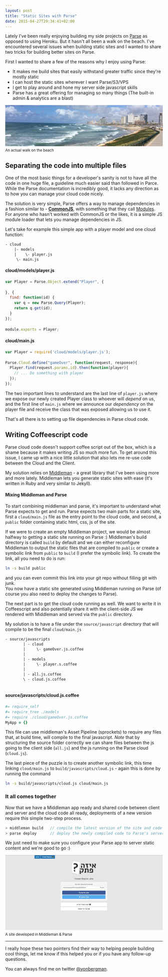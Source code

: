 ```yaml
---
layout: post
title: "Static Sites with Parse"
date: 2015-04-27T29:34:41+02:00
---
```


Lately I've been really enjoying building my side projects on [Parse](http://parse.com) as opposed to using Heroku. But it hasn't all been a walk on the beach. I've encountered several issues when building static sites and I wanted to share two tricks for building better sites on Parse.

<!--more-->

First I wanted to share a few of the reasons why I enjoy using Parse:

* It makes me build sites that easily withstand greater traffic since they're mostly static
* I can host the static sites wherever I want Parse/S3/VPS
* I get to play around and hone my server side javascript skills
* Parse has a great offering for managing so many things (The built-in admin & analytics are a blast)

![](/images/posts/parse/sea.png)
<small class='text-center'>An actual walk on the beach</small>

## Separating the code into multiple files


One of the most basic things for a developer's sanity is not to have all the code in one huge file, a guideline much easier said than followed in Parce. While the Parse documentation is incredibly good, it lacks any direction as to how you can manage your cloud code nicely.

The solution is very simple, Parse offers a way to manage dependencies in a fashion similar to - [**CommonJS**](http://wiki.commonjs.org/wiki/CommonJS), with something that they call [Modules](https://parse.com/docs/cloud_code_guide#modules).  
For anyone who hasn't worked with CommonJS or the likes, it is a simple JS module loader that lets you manage dependencies in JS.

Let's take for example this simple app with a player model and one cloud function:

```
- cloud
    |- models
    |    \- player.js
     \- main.js
```

#### cloud/models/player.js
```javascript
var Player = Parse.Object.extend("Player", {

}, {
  find: function(id) {
    var q = new Parse.Query(Player);
    return q.get(id);
  }
});

module.exports = Player;

```

#### cloud/main.js
```javascript
var Player = require('cloud/models/player.js');

Parse.Cloud.define("gameOver", function(request, response){
  Player.find(request.params.id).then(function(player){
	// ... Do something with player
  });
});

```

The two important lines to understand are the last line of `player.js` where we expose our newly created Player class to whoever will _depend_ on us,   
and the first line of `main.js` where we announce our _dependency_ on the player file and receive the class that was exposed allowing us to use it.

That's all there is to setting up file dependencies in Parse cloud code.


## Writing Coffeescript code

Parse cloud code doesn't support coffee script out of the box, which is a shame because it makes writing JS so much more fun. To get around this issue, I came up with a nice little solution that also lets me re-use code between the Cloud and the Client.

My solution relies on [Middleman](https://middlemanapp.com) - a great library that I've been using more and more lately. Middleman lets you generate static sites with ease (it's written in Ruby and very similar to Jekyll).

#### Mixing Middleman and Parse
To start combining middleman and parse, it's important to understand what Parse expects to get and run. Parse expects two main parts for a static site, first a `cloud/main.js` file as the entry point to the cloud code, and second, a `public` folder containing static html, css, js of the site.

If we were to create an empty Middleman project, we would be almost halfway to getting a static site running on Parse :)
Middleman's build directory is called `build` by default and we can either reconfigure Middleman to output the static files that are compiled to `public` or create a symbolic link from `public` to `build` (I prefer the symbolic link).
To create the link, all you need to do is run: 

```sh
ln -s build public
``` 
and you can even commit this link into your git repo without filling git with junk.  
You now have a static site generated using Middleman running on Parse (of course you also need to deploy the changes to Parse).

The next part is to get the cloud code running as well. We want to write it in Coffeescript and also potentially share it with the client-side JS we rendered with Middleman and served via the `public` directory.

My solution is to have a file under the `source/javascript` directory that will compile to be the final `cloud/main.js`

```
- source/javascripts
		| - cloud
		|	  \- gameOver.js.coffee 
		|
		| - models
		|     \- player.s.coffee
		|
		| - all.js.coffee
		\ - cloud.js.coffee
		      
```

#### source/javascripts/cloud.js.coffee

```coffee
#= require_self	
#= require_tree ./models
#= require ./cloud/gameOver.js.coffee
MyApp = {}
```

This file can use middleman's Asset Pipeline (sprockets) to require any files that, at build time, will compile to the final javascript. *Note* that by structuring the source folder correctly we can share files between the js going to the client side (`all.js`) and the js running on the Parse cloud (`cloud.js`).

The last piece of the puzzle is to create another symbolic link, this time linking `cloud/main.js` to `build/javascripts/cloud.js` - again this is done by running the command

```sh
ln -s build/javascripts/cloud.js cloud/main.js
```


### It all comes together
Now that we have a Middleman app ready and shared code between client and server and the cloud code all ready, deployments of a new version require this simple two-step process.

```javascript
> middleman build  	// compile the latest version of the site and code
> parse deploy 		// deploy the newly compiled code to Parse's servers
```

We just need to make sure you configure your Parse app to server static content and we're good to go :)

![](/images/posts/parse/eize.jpg)
<small class='text-center'>A site developed in Middleman & Parse</small>

----

I really hope these two pointers find their way to helping people building cool things, let me know if this helped you or if you have any follow-up questions.

You can always find me on twitter [@yonbergman](http://twitter.com/yonbergman).
